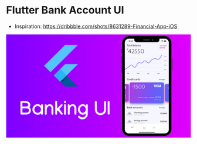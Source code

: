 # Flutter Bank Account UI

- Inspiration: https://dribbble.com/shots/8631289-Financial-App-iOS 

![Alt text](screenshot.png?raw=true "Title")
